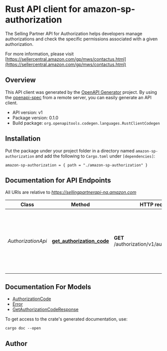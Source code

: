 # Rust API client for amazon-sp-authorization

The Selling Partner API for Authorization helps developers manage authorizations and check the specific permissions associated with a given authorization.

For more information, please visit [https://sellercentral.amazon.com/gp/mws/contactus.html](https://sellercentral.amazon.com/gp/mws/contactus.html)

## Overview

This API client was generated by the [OpenAPI Generator](https://openapi-generator.tech) project.  By using the [openapi-spec](https://openapis.org) from a remote server, you can easily generate an API client.

- API version: v1
- Package version: 0.1.0
- Build package: `org.openapitools.codegen.languages.RustClientCodegen`

## Installation

Put the package under your project folder in a directory named `amazon-sp-authorization` and add the following to `Cargo.toml` under `[dependencies]`:

```
amazon-sp-authorization = { path = "./amazon-sp-authorization" }
```

## Documentation for API Endpoints

All URIs are relative to *https://sellingpartnerapi-na.amazon.com*

Class | Method | HTTP request | Description
------------ | ------------- | ------------- | -------------
*AuthorizationApi* | [**get_authorization_code**](docs/AuthorizationApi.md#get_authorization_code) | **GET** /authorization/v1/authorizationCode | Returns the Login with Amazon (LWA) authorization code for an existing Amazon MWS authorization.


## Documentation For Models

 - [AuthorizationCode](docs/AuthorizationCode.md)
 - [Error](docs/Error.md)
 - [GetAuthorizationCodeResponse](docs/GetAuthorizationCodeResponse.md)


To get access to the crate's generated documentation, use:

```
cargo doc --open
```

## Author



